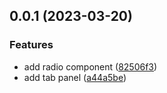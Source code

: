 ## 0.0.1 (2023-03-20)

### Features

-   add radio component ([82506f3](https://github.com/AkaraChen/react-components/commit/82506f3e89355e3fae4b4245e7a90b619751b466))
-   add tab panel ([a44a5be](https://github.com/AkaraChen/react-components/commit/a44a5bee974cee77c024a973cd5d26234df9267c))
